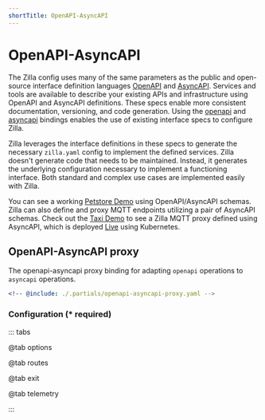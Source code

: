 ```yaml
---
shortTitle: OpenAPI-AsyncAPI
---
```


# OpenAPI-AsyncAPI

The Zilla config uses many of the same parameters as the public and open-source interface definition languages [OpenAPI](https://www.openapis.org/) and [AsyncAPI](https://www.asyncapi.com/). Services and tools are available to describe your existing APIs and infrastructure using OpenAPI and AsyncAPI definitions. These specs enable more consistent documentation, versioning, and code generation. Using the [openapi](./openapi.md#openapi-client) and [asyncapi](./asyncapi.md#asyncapi-client) bindings enables the use of existing interface specs to configure Zilla.

Zilla leverages the interface definitions in these specs to generate the necessary `zilla.yaml` config to implement the defined services. Zilla doesn't generate code that needs to be maintained. Instead, it generates the underlying configuration necessary to implement a functioning interface. Both standard and complex use cases are implemented easily with Zilla.

You can see a working [Petstore Demo](https://github.com/aklivity/zilla-demos/tree/main/petstore) using OpenAPI/AsyncAPI schemas. Zilla can also define and proxy MQTT endpoints utilizing a pair of AsyncAPI schemas. Check out the [Taxi Demo](https://github.com/aklivity/zilla-demos/tree/main/taxi) to see a Zilla MQTT proxy defined using AsyncAPI, which is deployed [Live](https://taxi.aklivity.io/) using Kubernetes.

## OpenAPI-AsyncAPI proxy

The openapi-asyncapi proxy binding for adapting `openapi` operations to `asyncapi` operations.

```yaml {3}
<!-- @include: ./.partials/openapi-asyncapi-proxy.yaml -->
```

### Configuration (\* required)

::: tabs

@tab options

<!-- @include: ./.partials/openapi-asyncapi-options.md -->

@tab routes

<!-- @include: ./.partials/openapi-asyncapi-routes.md -->

@tab exit

<!-- @include: ./.partials/exit.md -->

@tab telemetry

<!-- @include: ./.partials/telemetry.md -->

:::
